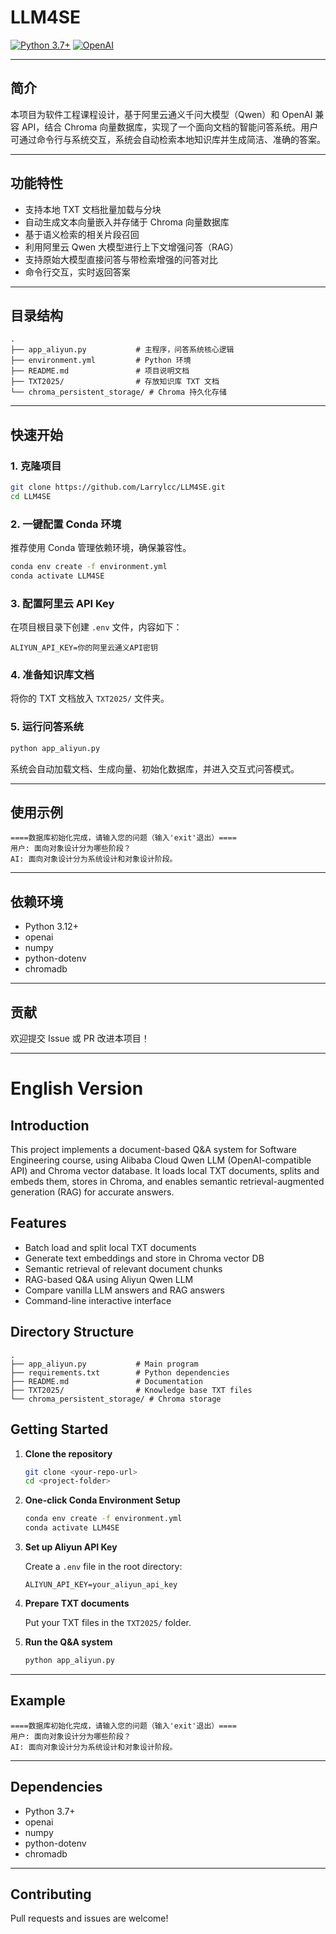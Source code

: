 # LLM4SE

[![Python 3.7+](https://img.shields.io/badge/python-3.7+-blue.svg)](https://www.python.org/downloads/release/python-370/) [![OpenAI](https://img.shields.io/badge/OpenAI-API-lightgrey)](https://openai.com/)

---

## 简介

本项目为软件工程课程设计，基于阿里云通义千问大模型（Qwen）和 OpenAI 兼容 API，结合 Chroma 向量数据库，实现了一个面向文档的智能问答系统。用户可通过命令行与系统交互，系统会自动检索本地知识库并生成简洁、准确的答案。

---

## 功能特性

- 支持本地 TXT 文档批量加载与分块
- 自动生成文本向量嵌入并存储于 Chroma 向量数据库
- 基于语义检索的相关片段召回
- 利用阿里云 Qwen 大模型进行上下文增强问答（RAG）
- 支持原始大模型直接问答与带检索增强的问答对比
- 命令行交互，实时返回答案

---

## 目录结构

```
.
├── app_aliyun.py           # 主程序，问答系统核心逻辑
├── environment.yml         # Python 环境
├── README.md               # 项目说明文档
├── TXT2025/                # 存放知识库 TXT 文档
└── chroma_persistent_storage/ # Chroma 持久化存储
```

---

## 快速开始

### 1. 克隆项目

```bash
git clone https://github.com/Larrylcc/LLM4SE.git
cd LLM4SE
```

### 2. 一键配置 Conda 环境

推荐使用 Conda 管理依赖环境，确保兼容性。

```bash
conda env create -f environment.yml
conda activate LLM4SE
```

### 3. 配置阿里云 API Key

在项目根目录下创建 `.env` 文件，内容如下：

```
ALIYUN_API_KEY=你的阿里云通义API密钥
```

### 4. 准备知识库文档

将你的 TXT 文档放入 `TXT2025/` 文件夹。

### 5. 运行问答系统

```bash
python app_aliyun.py
```

系统会自动加载文档、生成向量、初始化数据库，并进入交互式问答模式。

---

## 使用示例

```
====数据库初始化完成，请输入您的问题（输入'exit'退出）====
用户: 面向对象设计分为哪些阶段？
AI: 面向对象设计分为系统设计和对象设计阶段。
```

---

## 依赖环境

- Python 3.12+
- openai
- numpy
- python-dotenv
- chromadb

---

## 贡献

欢迎提交 Issue 或 PR 改进本项目！

---

# English Version

## Introduction

This project implements a document-based Q&A system for Software Engineering course, using Alibaba Cloud Qwen LLM (OpenAI-compatible API) and Chroma vector database. It loads local TXT documents, splits and embeds them, stores in Chroma, and enables semantic retrieval-augmented generation (RAG) for accurate answers.

## Features

- Batch load and split local TXT documents
- Generate text embeddings and store in Chroma vector DB
- Semantic retrieval of relevant document chunks
- RAG-based Q&A using Aliyun Qwen LLM
- Compare vanilla LLM answers and RAG answers
- Command-line interactive interface

## Directory Structure

```
.
├── app_aliyun.py           # Main program
├── requirements.txt        # Python dependencies
├── README.md               # Documentation
├── TXT2025/                # Knowledge base TXT files
└── chroma_persistent_storage/ # Chroma storage
```

## Getting Started

1. **Clone the repository**

   ```bash
   git clone <your-repo-url>
   cd <project-folder>
   ```
2. **One-click Conda Environment Setup**

   ```bash
   conda env create -f environment.yml
   conda activate LLM4SE
   ```
3. **Set up Aliyun API Key**

   Create a `.env` file in the root directory:

   ```
   ALIYUN_API_KEY=your_aliyun_api_key
   ```
4. **Prepare TXT documents**

   Put your TXT files in the `TXT2025/` folder.
5. **Run the Q&A system**

   ```bash
   python app_aliyun.py
   ```

---

## Example

```
====数据库初始化完成，请输入您的问题（输入'exit'退出）====
用户: 面向对象设计分为哪些阶段？
AI: 面向对象设计分为系统设计和对象设计阶段。
```

---

## Dependencies

- Python 3.7+
- openai
- numpy
- python-dotenv
- chromadb

---

## Contributing

Pull requests and issues are welcome!
